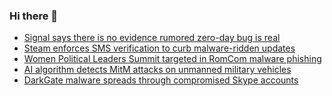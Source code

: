 ### Hi there 👋

<!--START_SECTION:feed-->
* [Signal says there is no evidence rumored zero-day bug is real](https://www.bleepingcomputer.com/news/security/signal-says-there-is-no-evidence-rumored-zero-day-bug-is-real/)
* [Steam enforces SMS verification to curb malware-ridden updates](https://www.bleepingcomputer.com/news/security/steam-enforces-sms-verification-to-curb-malware-ridden-updates/)
* [Women Political Leaders Summit targeted in RomCom malware phishing](https://www.bleepingcomputer.com/news/security/women-political-leaders-summit-targeted-in-romcom-malware-phishing/)
* [AI algorithm detects MitM attacks on unmanned military vehicles](https://www.bleepingcomputer.com/news/security/ai-algorithm-detects-mitm-attacks-on-unmanned-military-vehicles/)
* [DarkGate malware spreads through compromised Skype accounts](https://www.bleepingcomputer.com/news/security/darkgate-malware-spreads-through-compromised-skype-accounts/)
<!--END_SECTION:feed-->

<!--
**frankenk/frankenk** is a ✨ _special_ ✨ repository because its `README.md` (this file) appears on your GitHub profile.

Here are some ideas to get you started:

- 🔭 I’m currently working on ...
- 🌱 I’m currently learning ...
- 👯 I’m looking to collaborate on ...
- 🤔 I’m looking for help with ...
- 💬 Ask me about ...
- 📫 How to reach me: ...
- 😄 Pronouns: ...
- ⚡ Fun fact: ...
-->



